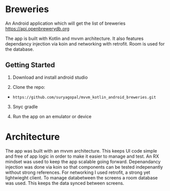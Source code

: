 # Breweries
An Android application which will get the list of breweries https://api.openbrewerydb.org

The app is built with Kotlin and mvvm architecture. It also features dependancy injection via koin and networking with retrofit. Room is used for the database.

## Getting Started
1. Download and install android studio

2. Clone the repo:
- `https://github.com/suryagopal/mvvm_kotlin_android_breweries.git`

3. Snyc gradle 

4. Run the app on an emulator or device

# Architecture
The app was built with an mvvm architecture. 
This keeps UI code simple and free of app logic in order to make it easier to manage and test. 
An RX mindset was used to keep the app scalable going forward. 
Depenandancy injection was done via koin so that components can be tested indepenantly without strong references. 
For networking I used retrofit, a strong yet lightwieght client. 
To manage databetween the screens a room database was used. This keeps the data synced between screens.
